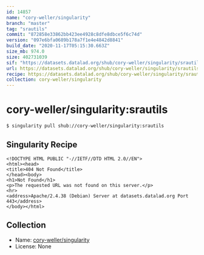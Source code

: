 ```yaml
---
id: 14857
name: "cory-weller/singularity"
branch: "master"
tag: "srautils"
commit: "872858e33862bb423ee4928c8dfe8dbce5f6c74d"
version: "097e6bfa0689b178a7f1e4e4842d8841"
build_date: "2020-11-17T05:15:30.663Z"
size_mb: 974.0
size: 402731039
sif: "https://datasets.datalad.org/shub/cory-weller/singularity/srautils/2020-11-17-872858e3-097e6bfa/097e6bfa0689b178a7f1e4e4842d8841.sif"
url: https://datasets.datalad.org/shub/cory-weller/singularity/srautils/2020-11-17-872858e3-097e6bfa/
recipe: https://datasets.datalad.org/shub/cory-weller/singularity/srautils/2020-11-17-872858e3-097e6bfa/Singularity
collection: cory-weller/singularity
---
```


# cory-weller/singularity:srautils

```bash
$ singularity pull shub://cory-weller/singularity:srautils
```

## Singularity Recipe

```singularity
<!DOCTYPE HTML PUBLIC "-//IETF//DTD HTML 2.0//EN">
<html><head>
<title>404 Not Found</title>
</head><body>
<h1>Not Found</h1>
<p>The requested URL was not found on this server.</p>
<hr>
<address>Apache/2.4.38 (Debian) Server at datasets.datalad.org Port 443</address>
</body></html>
```

## Collection

 - Name: [cory-weller/singularity](https://github.com/cory-weller/singularity)
 - License: None

